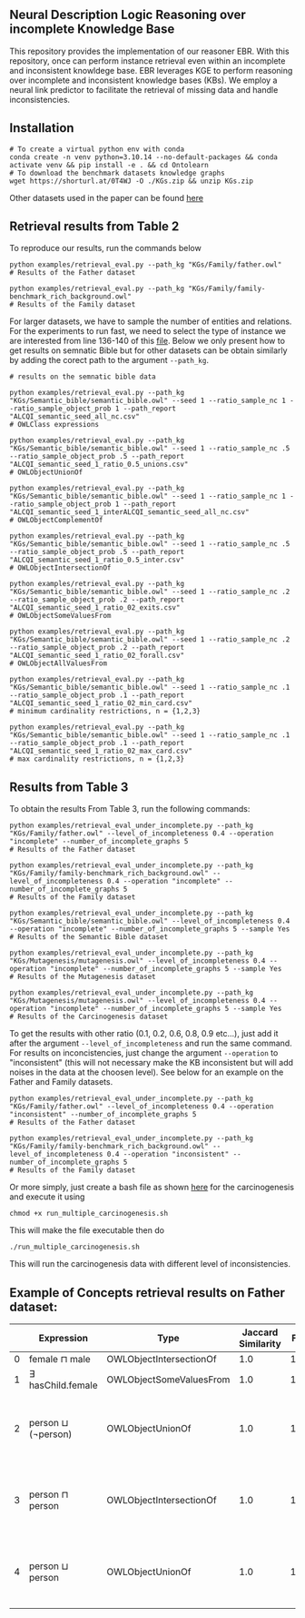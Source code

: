 
## Neural Description Logic Reasoning over incomplete Knowledge Base

This repository provides the implementation of our reasoner EBR. With this repository, once can perform instance retrieval even within an incomplete and inconsistent knowldege base. EBR leverages KGE to perform reasoning over incomplete and inconsistent knowledge bases (KBs). We employ a neural link predictor to facilitate the retrieval of missing data and handle inconsistencies.

## Installation

```shell
# To create a virtual python env with conda 
conda create -n venv python=3.10.14 --no-default-packages && conda activate venv && pip install -e . && cd Ontolearn
# To download the benchmark datasets knowledge graphs
wget https://shorturl.at/0T4WJ -O ./KGs.zip && unzip KGs.zip
```
Other datasets used in the paper can be found [here](https://shorturl.at/v28n0)

## Retrieval results from Table 2 

To reproduce our results, run the commands below

```shell
python examples/retrieval_eval.py --path_kg "KGs/Family/father.owl"
# Results of the Father dataset

python examples/retrieval_eval.py --path_kg "KGs/Family/family-benchmark_rich_background.owl"
# Results of the Family dataset
```

For larger datasets, we have to sample the number of entities and relations. For the experiments to run fast, we need to select the type of instance we are interested from line 136-140 of this [file](examples/retrieval_eval.py). Below we only present how to get results on semnatic Bible but for other datasets can be obtain similarly by adding the corect path to the argument ```--path_kg```.

```shell
# results on the semnatic bible data

python examples/retrieval_eval.py --path_kg "KGs/Semantic_bible/semantic_bible.owl" --seed 1 --ratio_sample_nc 1 --ratio_sample_object_prob 1 --path_report "ALCQI_semantic_seed_all_nc.csv"
# OWLClass expressions

python examples/retrieval_eval.py --path_kg "KGs/Semantic_bible/semantic_bible.owl" --seed 1 --ratio_sample_nc .5 --ratio_sample_object_prob .5 --path_report "ALCQI_semantic_seed_1_ratio_0.5_unions.csv"
# OWLObjectUnionOf

python examples/retrieval_eval.py --path_kg "KGs/Semantic_bible/semantic_bible.owl" --seed 1 --ratio_sample_nc 1 --ratio_sample_object_prob 1 --path_report "ALCQI_semantic_seed_1_interALCQI_semantic_seed_all_nc.csv"
# OWLObjectComplementOf

python examples/retrieval_eval.py --path_kg "KGs/Semantic_bible/semantic_bible.owl" --seed 1 --ratio_sample_nc .5 --ratio_sample_object_prob .5 --path_report "ALCQI_semantic_seed_1_ratio_0.5_inter.csv"
# OWLObjectIntersectionOf

python examples/retrieval_eval.py --path_kg "KGs/Semantic_bible/semantic_bible.owl" --seed 1 --ratio_sample_nc .2 --ratio_sample_object_prob .2 --path_report "ALCQI_semantic_seed_1_ratio_02_exits.csv"
# OWLObjectSomeValuesFrom

python examples/retrieval_eval.py --path_kg "KGs/Semantic_bible/semantic_bible.owl" --seed 1 --ratio_sample_nc .2 --ratio_sample_object_prob .2 --path_report "ALCQI_semantic_seed_1_ratio_02_forall.csv" 
# OWLObjectAllValuesFrom

python examples/retrieval_eval.py --path_kg "KGs/Semantic_bible/semantic_bible.owl" --seed 1 --ratio_sample_nc .1 --ratio_sample_object_prob .1 --path_report "ALCQI_semantic_seed_1_ratio_02_min_card.csv"
# minimum cardinality restrictions, n = {1,2,3} 

python examples/retrieval_eval.py --path_kg "KGs/Semantic_bible/semantic_bible.owl" --seed 1 --ratio_sample_nc .1 --ratio_sample_object_prob .1 --path_report "ALCQI_semantic_seed_1_ratio_02_max_card.csv"
# max cardinality restrictions, n = {1,2,3} 
```

## Results from Table 3

To obtain the results From Table 3, run the following commands:

```shell
python examples/retrieval_eval_under_incomplete.py --path_kg "KGs/Family/father.owl" --level_of_incompleteness 0.4 --operation "incomplete" --number_of_incomplete_graphs 5
# Results of the Father dataset

python examples/retrieval_eval_under_incomplete.py --path_kg "KGs/Family/family-benchmark_rich_background.owl" --level_of_incompleteness 0.4 --operation "incomplete" --number_of_incomplete_graphs 5
# Results of the Family dataset

python examples/retrieval_eval_under_incomplete.py --path_kg "KGs/Semantic_bible/semantic_bible.owl" --level_of_incompleteness 0.4 --operation "incomplete" --number_of_incomplete_graphs 5 --sample Yes
# Results of the Semantic Bible dataset

python examples/retrieval_eval_under_incomplete.py --path_kg "KGs/Mutagenesis/mutagenesis.owl" --level_of_incompleteness 0.4 --operation "incomplete" --number_of_incomplete_graphs 5 --sample Yes
# Results of the Mutagenesis dataset

python examples/retrieval_eval_under_incomplete.py --path_kg "KGs/Mutagenesis/mutagenesis.owl" --level_of_incompleteness 0.4 --operation "incomplete" --number_of_incomplete_graphs 5 --sample Yes
# Results of the Carcinogenesis dataset
```
To get the results with other ratio (0.1, 0.2, 0.6, 0.8, 0.9 etc...), just add it after the argument ```--level_of_incompleteness``` and run the same command. For results on inconcistencies, just change the argument ```--operation``` to "inconsistent" (this will not necessary make the KB inconsistent but will add noises in the data at the choosen level). See below for an example on the Father and Family datasets.

```shell
python examples/retrieval_eval_under_incomplete.py --path_kg "KGs/Family/father.owl" --level_of_incompleteness 0.4 --operation "inconsistent" --number_of_incomplete_graphs 5
# Results of the Father dataset

python examples/retrieval_eval_under_incomplete.py --path_kg "KGs/Family/family-benchmark_rich_background.owl" --level_of_incompleteness 0.4 --operation "inconsistent" --number_of_incomplete_graphs 5
# Results of the Family dataset
```

Or more simply, just create a bash file as shown [here](run_multiple_carcinogenesis.sh) for the carcinogenesis and execute it using 

```shell 
chmod +x run_multiple_carcinogenesis.sh
``` 
This will make the file executable then do 
```shell
./run_multiple_carcinogenesis.sh
```
This will run the carcinogenesis data with different level of inconsistencies.

## Example of Concepts retrieval results on Father dataset:

|   | Expression             | Type                     | Jaccard Similarity | F1  | Runtime Benefits      | Runtime EBR        | Symbolic Retrieval                                                                                                                                               | EBR Retrieval                                                                                                                                         |
|---|------------------------|--------------------------|--------------------|-----|-----------------------|-----------------------|------------------------------------------------------------------------------------------------------------------------------------------------------------------|------------------------------------------------------------------------------------------------------------------------------------------------------------------|
| 0 | female ⊓ male          | OWLObjectIntersectionOf   | 1.0                | 1.0 | 0.054    | 0.003    | set()                                                                                                                                                            | set()                                                                                                                                                            |
| 1 | ∃ hasChild.female       | OWLObjectSomeValuesFrom   | 1.0                | 1.0 | -0.001 | 0.001  | {'http://example.com/father#markus'}                                                                                                                             | {'http://example.com/father#markus'}                                                                                                                             |
| 2 | person ⊔ (¬person)      | OWLObjectUnionOf         | 1.0                | 1.0 | -0.003  | 0.003   | {'http://example.com/father#martin', 'http://example.com/father#stefan', 'http://example.com/father#markus', 'http://example.com/father#anna', 'http://example.com/father#michelle', 'http://example.com/father#heinz'} | {'http://example.com/father#martin', 'http://example.com/father#stefan', 'http://example.com/father#markus', 'http://example.com/father#anna', 'http://example.com/father#michelle', 'http://example.com/father#heinz'} |
| 3 | person ⊓ person         | OWLObjectIntersectionOf  | 1.0                | 1.0 | -0.002   | 0.002    | {'http://example.com/father#martin', 'http://example.com/father#stefan', 'http://example.com/father#markus', 'http://example.com/father#anna', 'http://example.com/father#michelle', 'http://example.com/father#heinz'} | {'http://example.com/father#martin', 'http://example.com/father#stefan', 'http://example.com/father#markus', 'http://example.com/father#anna', 'http://example.com/father#michelle', 'http://example.com/father#heinz'} |
| 4 | person ⊔ person         | OWLObjectUnionOf         | 1.0                | 1.0 | -0.002  | 0.002   | {'http://example.com/father#martin', 'http://example.com/father#stefan', 'http://example.com/father#markus', 'http://example.com/father#anna', 'http://example.com/father#michelle', 'http://example.com/father#heinz'} | {'http://example.com/father#martin', 'http://example.com/father#stefan', 'http://example.com/father#anna', 'http://example.com/father#markus', 'http://example.com/father#michelle', 'http://example.com/father#heinz'} |
